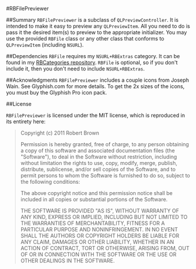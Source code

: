 #RBFilePreviewer

##Summary
`RBFilePreviewer` is a subclass of `QLPreviewController`. It is intended to make it easy to preview any `QLPreviewItem`. All you need to do is pass it the desired item(s) to preview to the appropriate initializer. You may use the provided `RBFile` class or any other class that conforms to `QLPreviewItem` (including `NSURL`).

##Dependencies
`RBFile` requires my `NSURL+RBExtras` category. It can be found in my [RBCategories repository][1]. `RBFile` is optional, so if you don't include it, then you don't need to include `NSURL+RBExtras`.

##Acknowledgments
`RBFilePreviewer` includes a couple icons from Joseph Wain. See Glyphish.com for more details. To get the 2x sizes of the icons, you must buy the Glyphish Pro icon pack. 

##License

`RBFilePreviewer` is licensed under the MIT license, which is reproduced in its entirety here:

>Copyright (c) 2011 Robert Brown
>
>Permission is hereby granted, free of charge, to any person obtaining a copy
>of this software and associated documentation files (the "Software"), to deal
>in the Software without restriction, including without limitation the rights
>to use, copy, modify, merge, publish, distribute, sublicense, and/or sell
>copies of the Software, and to permit persons to whom the Software is
>furnished to do so, subject to the following conditions:
>
>The above copyright notice and this permission notice shall be included in
>all copies or substantial portions of the Software.
>
>THE SOFTWARE IS PROVIDED "AS IS", WITHOUT WARRANTY OF ANY KIND, EXPRESS OR
>IMPLIED, INCLUDING BUT NOT LIMITED TO THE WARRANTIES OF MERCHANTABILITY,
>FITNESS FOR A PARTICULAR PURPOSE AND NONINFRINGEMENT. IN NO EVENT SHALL THE
>AUTHORS OR COPYRIGHT HOLDERS BE LIABLE FOR ANY CLAIM, DAMAGES OR OTHER
>LIABILITY, WHETHER IN AN ACTION OF CONTRACT, TORT OR OTHERWISE, ARISING FROM,
>OUT OF OR IN CONNECTION WITH THE SOFTWARE OR THE USE OR OTHER DEALINGS IN
>THE SOFTWARE.

  [1]: https://github.com/rob-brown/RBCategories
